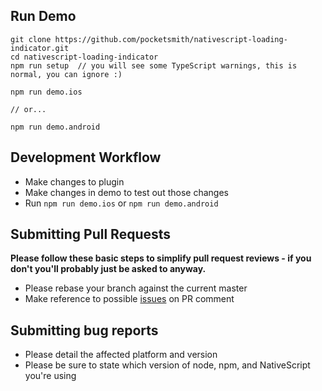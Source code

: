 ## Run Demo

```
git clone https://github.com/pocketsmith/nativescript-loading-indicator.git
cd nativescript-loading-indicator
npm run setup  // you will see some TypeScript warnings, this is normal, you can ignore :)

npm run demo.ios

// or...

npm run demo.android
```

## Development Workflow

* Make changes to plugin
* Make changes in demo to test out those changes
* Run `npm run demo.ios` or `npm run demo.android`

## Submitting Pull Requests

**Please follow these basic steps to simplify pull request reviews - if you don't you'll probably just be asked to anyway.**

* Please rebase your branch against the current master
* Make reference to possible [issues](https://github.com/pocketsmith/nativescript-loading-indicator/issues) on PR comment

## Submitting bug reports

* Please detail the affected platform and version
* Please be sure to state which version of node, npm, and NativeScript you're using
